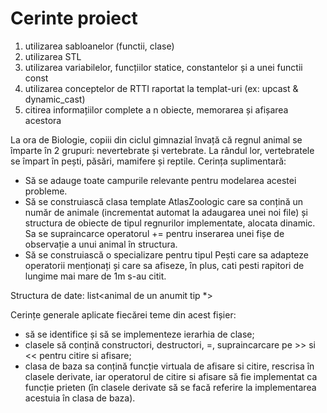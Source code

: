 # Cerinte proiect

1. utilizarea sabloanelor (functii, clase)
2. utilizarea STL
3. utilizarea variabilelor, funcțiilor statice, constantelor și a unei functii const
4. utilizarea conceptelor de RTTI raportat la templat-uri (ex: upcast & dynamic_cast)
5. citirea informațiilor complete a n obiecte, memorarea și afișarea acestora

  La ora de Biologie, copiii din ciclul gimnazial învață că regnul animal se împarte în 2 grupuri: nevertebrate și vertebrate. La rândul lor, vertebratele se împart în pești, păsări, mamifere și reptile.
Cerința suplimentară:

  - Să se adauge toate campurile relevante pentru modelarea acestei probleme.
  - Să se construiască clasa template AtlasZoologic care sa conțină un număr de animale (incrementat automat la adaugarea unei noi file) și structura de obiecte de tipul regnurilor implementate, alocata dinamic. Sa se supraincarce operatorul += pentru inserarea unei fișe de observație a unui animal în structura.
  - Să se construiască o specializare pentru tipul Pești care sa adapteze operatorii menționați și care sa afiseze, în plus, cati pesti rapitori de lungime mai mare de 1m s-au citit.

  Structura de date: list<animal de un anumit tip *>
  
  Cerințe generale aplicate fiecărei teme din acest fișier:

- să se identifice și să se implementeze ierarhia de clase;
- clasele să conțină constructori, destructori, =, supraincarcare pe >> si << pentru citire si afisare;
- clasa de baza sa conțină funcție virtuala de afisare si citire, rescrisa în clasele derivate, iar operatorul de citire si afisare să fie implementat ca funcție prieten (în clasele derivate să se facă referire la implementarea acestuia în clasa de baza).
